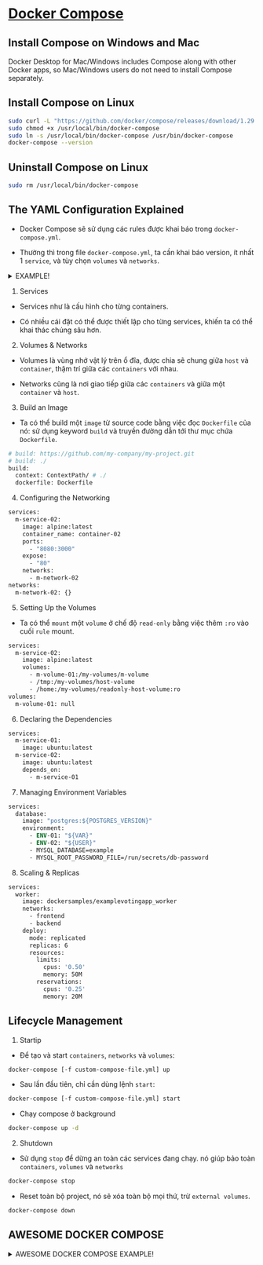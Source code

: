 
# [Docker Compose](https://github.com/docker/awesome-compose)

## Install Compose on Windows and Mac

Docker Desktop for Mac/Windows includes Compose along with other Docker apps, so Mac/Windows users do not need to install Compose separately.

## Install Compose on Linux

```bash
sudo curl -L "https://github.com/docker/compose/releases/download/1.29.2/docker-compose-$(uname -s)-$(uname -m)" -o /usr/local/bin/docker-compose
sudo chmod +x /usr/local/bin/docker-compose
sudo ln -s /usr/local/bin/docker-compose /usr/bin/docker-compose
docker-compose --version
```

## Uninstall Compose on Linux

```bash
sudo rm /usr/local/bin/docker-compose
```

## The YAML Configuration Explained

- Docker Compose sẽ sử dụng các rules được khai báo trong `docker-compose.yml`.

- Thường thì trong file `docker-compose.yml`, ta cần khai báo version, ít nhất 1 `service`, và tùy chọn `volumes` và `networks`.

<details>
  <summary>EXAMPLE!</summary>

```dockerfile
version: "3.7"

services:
  m-service-01:
    image: ubuntu:latest
    container_name: container-01
    healthcheck:
      test: ["CMD-SHELL", "curl --silent --fail localhost:9200/_cluster/health || exit 1"]
      interval: 10s
      retries: 10
      start_period: 10s
      timeout: 3s
    restart: "no"
    stdin_open: true
    ports:
      - "80:80"
    networks:
      - m-network-01

  m-service-02:
    image: alpine:latest
    container_name: container-02
    ports:
      - "8080:3000"
    volumes:
      - m-volume-01:/my-volumes/m-volume
      - /tmp:/my-volumes/host-volume
      - /home:/my-volumes/readonly-host-volume:ro
    networks:
      - m-network-02

  m-service-03:
    build:
      context: ContextPath/ # ./
      dockerfile: Dockerfile
    image: image-03
    container_name: container-03
    restart: unless-stopped
    depends_on:
      - m-service-04
    volumes:
      - m-volume-01:/my-volumes/database
    ports:
      - "8081:3000"
      - "81:80"
    deploy:
      resources:
        limits:
          memory: 1.5G

  m-service-04:
    build: https://github.com/my-company/my-project.git
    image: image-04
    container_name: container-04
    environment:
      ACCEPT_EULA: "Y"
      SA_PASSWORD: example_123
    restart: always
    depends_on:
      m-service-04:
        condition: service_healthy
    secrets:
      - db-password
    expose:
      - "80"
    networks:
      - m-network-02
      - m-network-01
    deploy:
      mode: replicated
      replicas: 6
      resources:
        limits:
          cpus: '0.50'
          memory: 50M
        reservations:
          cpus: '0.25'
          memory: 20M

  m-service-05:
    image: "postgres:${POSTGRES_VERSION}"
    container_name: flask-app
    restart: always
    ports:
      - '8000:8000'
    healthcheck:
      test: ["CMD-SHELL", "curl --silent --fail localhost:8000/flask-health-check || exit 1"]
      interval: 10s
      timeout: 10s
      retries: 3
    command: gunicorn -w 3 -t 60 -b 0.0.0.0:8000 app:app

  db:
    # We use a mariadb image which supports both amd64 & arm64 architecture
    image: mariadb:10.6.4-$(lsb_release -cs)"
    # If you really want to use MySQL, uncomment the following line
    # image: mysql:8.0.27
    command: '--default-authentication-plugin=mysql_native_password'
    restart: always
    healthcheck:
      test:
        [
          "CMD",
          "mysqladmin",
          "ping",
          "-h",
          "127.0.0.1",
          "--silent"
        ]
      interval: 3s
      retries: 5
      start_period: 30s
    secrets:
      - db-password
    volumes:
      - db-data:/var/lib/mysql
      - /var/run/docker.sock:/var/run/docker.sock
    environment:
      - ENV-01: "${VAR}"
      - ENV-02: "${USER}"
      - MYSQL_DATABASE=example
      - MYSQL_ROOT_PASSWORD_FILE=/run/secrets/db-password
    expose:
      - 3306
    proxy:
      build: proxy
      ports:
        - 81:80
      depends_on:
        - m-service-02
    labels:
      - "traefik.enable=true"
      - "traefik.http.routers.go.rule=Path(`/`)"
      - "traefik.http.services.go.loadbalancer.server.port=80"

volumes:
  m-volume-01: null
  m-volume-02: null
  db-data: null

networks:
  m-network-01: {}
  m-network-02: {}

secrets:
  db-password:
    file: db/password.txt
```
</details>

1. Services

- Services như là cấu hình cho từng containers.

- Có nhiều cái đặt có thể được thiết lập cho từng services, khiến ta có thể khai thác chúng sâu hơn.


2. Volumes & Networks

- Volumes là vùng nhớ vật lý trên ổ đĩa, được chia sẽ chung giữa `host` và `container`, thậm trí giữa các `containers` với nhau.

- Networks cũng là nơi giao tiếp giữa các `containers` và giữa một `container` và `host`.

3. Build an Image

- Ta có thể build một `image` từ source code bằng việc đọc `Dockerfile` của nó: sử dụng keyword `build` và truyền đường dẫn tới thư mục chứa `Dockerfile`.

```dockerfile
# build: https://github.com/my-company/my-project.git
# build: ./
build:
  context: ContextPath/ # ./
  dockerfile: Dockerfile
```

4. Configuring the Networking

```dockerfile
services:
  m-service-02:
    image: alpine:latest
    container_name: container-02
    ports:
      - "8080:3000"
    expose:
      - "80"
    networks:
      - m-network-02
networks:
  m-network-02: {}
```

5. Setting Up the Volumes

- Ta có thể `mount` một `volume` ở chế độ `read-only` bằng việc thêm `:ro` vào cuối `rule` mount.

```dockerfile
services:
  m-service-02:
    image: alpine:latest
    volumes:
      - m-volume-01:/my-volumes/m-volume
      - /tmp:/my-volumes/host-volume
      - /home:/my-volumes/readonly-host-volume:ro
volumes:
  m-volume-01: null
```

6. Declaring the Dependencies

```dockerfile
services:
  m-service-01:
    image: ubuntu:latest
  m-service-02:
    image: ubuntu:latest
    depends_on:
      - m-service-01
```

7. Managing Environment Variables

```dockerfile
services:
  database: 
    image: "postgres:${POSTGRES_VERSION}"
    environment:
      - ENV-01: "${VAR}"
      - ENV-02: "${USER}"
      - MYSQL_DATABASE=example
      - MYSQL_ROOT_PASSWORD_FILE=/run/secrets/db-password
```

8. Scaling & Replicas

```dockerfile
services:
  worker:
    image: dockersamples/examplevotingapp_worker
    networks:
      - frontend
      - backend
    deploy:
      mode: replicated
      replicas: 6
      resources:
        limits:
          cpus: '0.50'
          memory: 50M
        reservations:
          cpus: '0.25'
          memory: 20M
```

## Lifecycle Management

1. Startip

- Để tạo và start `containers`, `networks` và `volumes`:

```bash
docker-compose [-f custom-compose-file.yml] up
```

- Sau lần đầu tiên, chỉ cần dùng lệnh `start`:

```bash
docker-compose [-f custom-compose-file.yml] start
```

- Chạy compose ở background

```bash
docker-compose up -d
```

2. Shutdown

- Sử dụng `stop` để dừng an toàn các services đang chạy. nó giúp bảo toàn `containers`, `volumes` và `networks`

```bash
docker-compose stop
```

- Reset toàn bộ project, nó sẽ xóa toàn bộ mọi thứ, trừ `external volumes`.

```bash
docker-compose down
```

## AWESOME DOCKER COMPOSE
<details>
  <summary>AWESOME DOCKER COMPOSE EXAMPLE!</summary>

- `angular`

```dockerfile
services:
  web:
    build: angular
    ports:
      - 4200:4200
    volumes:
      - ./angular:/project
      - /project/node_modules
```

- `apache-php`

```dockerfile
services:
  web:
    build: app
    ports:
      - '80:80'
    volumes:
      - ./app:/var/www/html/
```

- `aspnet-mssql`

```dockerfile
services:
  web:
    build: app/aspnetapp
    ports:
      - 80:80
  db:
    environment:
      ACCEPT_EULA: "Y"
      SA_PASSWORD: example_123
    # mssql server image isn't available for arm64 architecture, so we use azure-sql instead
    image: mcr.microsoft.com/azure-sql-edge:1.0.4
    # If you really want to use MS SQL Server, uncomment the following line
    # image: mcr.microsoft.com/mssql/server
    restart: always
    healthcheck:
        test: ["CMD-SHELL", "/opt/mssql-tools/bin/sqlcmd -S localhost -U sa -P example_123 -Q 'SELECT 1' || exit 1"]
        interval: 10s
        retries: 10
        start_period: 10s
        timeout: 3s
 
```

- `django`

```dockerfile
services:
  web:
    build: app
    ports:
      - '8000:8000'
```

- `elasticsearch-logstash-kibana`

```dockerfile
services:
  elasticsearch:
    image: elasticsearch:7.14.2
    container_name: es
    environment:
      discovery.type: single-node
      ES_JAVA_OPTS: "-Xms512m -Xmx512m"
    ports:
      - "9200:9200"
      - "9300:9300"
    healthcheck:
      test: ["CMD-SHELL", "curl --silent --fail localhost:9200/_cluster/health || exit 1"]
      interval: 10s
      timeout: 10s
      retries: 3
    networks:
      - elastic
  logstash:
    image: logstash:7.14.2
    container_name: log
    environment:
      discovery.seed_hosts: logstash
      LS_JAVA_OPTS: "-Xms512m -Xmx512m"
    volumes:
      - ./logstash/pipeline/logstash-nginx.config:/usr/share/logstash/pipeline/logstash-nginx.config
      - ./logstash/nginx.log:/home/nginx.log
    ports:
      - "5000:5000/tcp"
      - "5000:5000/udp"
      - "5044:5044"
      - "9600:9600"
    depends_on:
      - elasticsearch
    networks:
      - elastic
    command: logstash -f /usr/share/logstash/pipeline/logstash-nginx.config
  kibana:
    image: kibana:7.14.2
    container_name: kib
    ports:
      - "5601:5601"
    depends_on:
      - elasticsearch
    networks:
      - elastic
networks:
  elastic:
    driver: bridge
```

- `fastapi`

```dockerfile
services:
  api:
    build: .
    container_name: fastapi-application
    environment:
      PORT: 8000
    ports:
      - '8000:8000'
    restart: "no"
```

- `flask`

```dockerfile
services:
  web:
    build: app
    ports:
      - '5000:5000'
```

- `gitea-postgres`

```dockerfile
services:
  gitea:
    image: gitea/gitea:latest
    environment:
      - DB_TYPE=postgres
      - DB_HOST=db:5432
      - DB_NAME=gitea
      - DB_USER=gitea
      - DB_PASSWD=gitea
    restart: always
    volumes:
      - git_data:/data
    ports:
      - 3000:3000
  db:
    image: postgres:alpine
    environment:
      - POSTGRES_USER=gitea
      - POSTGRES_PASSWORD=gitea
      - POSTGRES_DB=gitea
    restart: always
    volumes:
      - db_data:/var/lib/postgresql/data
    expose:
      - 5432
volumes:
  db_data:
  git_data:
```

- `minecraft`

```dockerfile
services:
 minecraft:
   image: itzg/minecraft-server
   ports:
     - "25565:25565"
   environment:
     EULA: "TRUE"
   deploy:
     resources:
       limits:
         memory: 1.5G
   volumes:
     - "~/minecraft_data:/data"
```

- `nextcloud-postgres`

```dockerfile
services:
  nc:
    image: nextcloud:apache
    environment:
      - POSTGRES_HOST=db
      - POSTGRES_PASSWORD=nextcloud
      - POSTGRES_DB=nextcloud
      - POSTGRES_USER=nextcloud
    ports:
      - 80:80
    restart: always
    volumes:
      - nc_data:/var/www/html
  db:
    image: postgres:alpine
    environment:
      - POSTGRES_PASSWORD=nextcloud
      - POSTGRES_DB=nextcloud
      - POSTGRES_USER=nextcloud
    restart: always
    volumes:
      - db_data:/var/lib/postgresql/data
    expose:
      - 5432
volumes:
  db_data:
  nc_data:
```

- `nextcloud-redis-mariadb`

```dockerfile
services:
  nc:
    image: nextcloud:apache
    restart: always
    ports:
      - 80:80
    volumes:
      - nc_data:/var/www/html
    networks:
      - redisnet
      - dbnet
    environment:
      - REDIS_HOST=redis
      - MYSQL_HOST=db
      - MYSQL_DATABASE=nextcloud
      - MYSQL_USER=nextcloud
      - MYSQL_PASSWORD=nextcloud
  redis:
    image: redis:alpine
    restart: always
    networks:
      - redisnet
    expose:
      - 6379
  db:
    image: mariadb:10.5
    command: --transaction-isolation=READ-COMMITTED --binlog-format=ROW
    restart: always
    volumes:
      - db_data:/var/lib/mysql
    networks:
      - dbnet
    environment:
      - MYSQL_DATABASE=nextcloud
      - MYSQL_USER=nextcloud
      - MYSQL_ROOT_PASSWORD=nextcloud
      - MYSQL_PASSWORD=nextcloud
    expose:
      - 3306
volumes:
  db_data:
  nc_data:
networks:
  dbnet:
  redisnet:
```

- `nginx-aspnet-mysql`

```dockerfile
services:
  backend:
    build: backend
    restart: always
    secrets:
      - db-password
    depends_on:
      - db
    environment:
      - ASPNETCORE_URLS=http://+:8000
    # depends_on:
    #   db:
    #     condition: service_healthy
  db:
    # We use a mariadb image which supports both amd64 & arm64 architecture
    image: mariadb:10.6.4-focal
    # If you really want to use MySQL, uncomment the following line
    # image: mysql:8.0.27
    command: '--default-authentication-plugin=mysql_native_password'
    restart: always
    healthcheck:
      test: ["CMD", "mysqladmin", "ping", "-h", "127.0.0.1", "--silent"]
      interval: 3s
      retries: 5
      start_period: 30s
    secrets:
      - db-password
    volumes:
      - db-data:/var/lib/mysql
    environment:
      - MYSQL_DATABASE=example
      - MYSQL_ROOT_PASSWORD_FILE=/run/secrets/db-password
  proxy:
    build: proxy
    ports:
      - 80:80
    depends_on:
      - backend
volumes:
  db-data:
secrets:
  db-password:
    file: db/password.txt```

- `nginx-flask-mongo`

```dockerfile
services:
  web:
    image: nginx
    volumes:
      - ./nginx/nginx.conf:/tmp/nginx.conf
    environment:
      - FLASK_SERVER_ADDR=backend:9091
    command: /bin/bash -c "envsubst < /tmp/nginx.conf > /etc/nginx/conf.d/default.conf && nginx -g 'daemon off;'"
    ports:
      - 80:80
    depends_on:
      - backend
  backend:
    build: flask
    environment:
      - FLASK_SERVER_PORT=9091
    volumes:
      - ./flask:/src
    depends_on:
      -  mongo
  mongo:
    image: mongo
```

- `nginx-flask-mysql`

```dockerfile
services:
  db:
    # We use a mariadb image which supports both amd64 & arm64 architecture
    image: mariadb:10.6.4-focal
    # If you really want to use MySQL, uncomment the following line
    # image: mysql:8.0.27
    command: '--default-authentication-plugin=mysql_native_password'
    restart: always
    healthcheck:
      test: ["CMD", "mysqladmin", "ping", "-h", "127.0.0.1", "--silent"]
      interval: 3s
      retries: 5
      start_period: 30s
    secrets:
      - db-password
    volumes:
      - db-data:/var/lib/mysql
    networks:
      - backnet
    environment:
      - MYSQL_DATABASE=example
      - MYSQL_ROOT_PASSWORD_FILE=/run/secrets/db-password
    expose:
      - 3306
      - 33060
  backend:
    build: backend
    restart: always
    secrets:
      - db-password
    ports:
      - 5000:5000
    networks:
      - backnet
      - frontnet
    depends_on:
      db:
        condition: service_healthy
  proxy:
    build: proxy
    restart: always
    ports:
      - 80:80
    depends_on:
      - backend
    networks:
      - frontnet
volumes:
  db-data:
secrets:
  db-password:
    file: db/password.txt
networks:
  backnet:
  frontnet:
```

- `nginx-golang`

```dockerfile
services:
  frontend:
    build: frontend
    ports:
      - 80:80
    depends_on:
      - backend
  backend:
    build: backend
```

- `nginx-golang-mysql`

```dockerfile
services:
  backend:
    build: backend
    secrets:
      - db-password
    depends_on:
      db:
        condition: service_healthy
  db:
    # We use a mariadb image which supports both amd64 & arm64 architecture
    image: mariadb:10.6.4-focal
    # If you really want to use MySQL, uncomment the following line
    # image: mysql:8.0.27
    command: '--default-authentication-plugin=mysql_native_password'
    restart: always
    healthcheck:
      test: ["CMD", "mysqladmin", "ping", "-h", "127.0.0.1", "--silent"]
      interval: 3s
      retries: 5
      start_period: 30s
    secrets:
      - db-password
    volumes:
      - db-data:/var/lib/mysql
    environment:
      - MYSQL_DATABASE=example
      - MYSQL_ROOT_PASSWORD_FILE=/run/secrets/db-password
    expose:
      - 3306
  proxy:
    build: proxy
    ports:
      - 80:80
    depends_on:
      - backend
volumes:
  db-data:
secrets:
  db-password:
    file: db/password.txt
```

- `nginx-golang-postgres`

```dockerfile
services:
  backend:
    build: backend
    secrets:
      - db-password
    depends_on:
      - db
  db:
    image: postgres
    restart: always
    secrets:
      - db-password
    volumes:
      - db-data:/var/lib/postgresql/data
    environment:
      - POSTGRES_DB=example
      - POSTGRES_PASSWORD_FILE=/run/secrets/db-password
    expose:
      - 5432

  proxy:
    build: proxy
    ports:
      - 80:80
    depends_on:
      - backend
volumes:
  db-data:
secrets:
  db-password:
    file: db/password.txt
```

- `nginx-wsgi-flask`

```dockerfile
services:
  nginx-proxy:
    build: nginx
    restart: always
    volumes:
      - ./nginx/default.conf:/tmp/default.conf
    environment:
      - FLASK_SERVER_ADDR=flask-app:8000
    ports:
      - "80:80"
    depends_on:
      - flask-app
    healthcheck:
      test: ["CMD-SHELL", "curl --silent --fail localhost:80/health-check || exit 1"]
      interval: 10s
      timeout: 10s
      retries: 3
    command: /app/start.sh
  flask-app:
    build: flask
    restart: always
    ports:
      - '8000:8000'
    healthcheck:
      test: ["CMD-SHELL", "curl --silent --fail localhost:8000/flask-health-check || exit 1"]
      interval: 10s
      timeout: 10s
      retries: 3
    command: gunicorn -w 3 -t 60 -b 0.0.0.0:8000 app:app
```

- `prometheus-grafana`

```dockerfile
services:
  prometheus:
    image: prom/prometheus
    container_name: prometheus
    command:
      - '--config.file=/etc/prometheus/prometheus.yml'
    ports:
      - 9090:9090
    restart: unless-stopped
    volumes:
      - ./prometheus:/etc/prometheus
      - prom_data:/prometheus
  grafana:
    image: grafana/grafana
    container_name: grafana
    ports:
      - 3000:3000
    restart: unless-stopped
    environment:
      - GF_SECURITY_ADMIN_USER=admin
      - GF_SECURITY_ADMIN_PASSWORD=grafana
    volumes:
      - ./grafana:/etc/grafana/provisioning/datasources
volumes:
  prom_data:
```

- `react-express-mongodb`

```dockerfile
services:
  frontend:
    build: frontend
    ports:
      - 3000:3000
    stdin_open: true
    volumes:
      - ./frontend:/usr/src/app
      - /usr/src/app/node_modules
    container_name: frontend
    restart: always
    networks:
      - react-express
    depends_on:
      - backend
  backend:
    container_name: backend
    restart: always
    build: backend
    volumes:
      - ./backend:/usr/src/app
      - /usr/src/app/node_modules
    depends_on:
      - mongo
    networks:
      - express-mongo
      - react-express
    expose:
      - 3000
  mongo:
    container_name: mongo
    restart: always
    image: mongo:4.2.0
    volumes:
      - ./data:/data/db
    networks:
      - express-mongo
    expose:
      - 27017
networks:
  react-express:
  express-mongo:
```

- `react-express-mysql`

```dockerfile
services:
  backend:
    build:
      args:
      - NODE_ENV=development
      context: backend
    command: npm run start-watch
    environment:
      - DATABASE_DB=example
      - DATABASE_USER=root
      - DATABASE_PASSWORD=/run/secrets/db-password
      - DATABASE_HOST=db
      - NODE_ENV=development
    ports:
      - 80:80
      - 9229:9229
      - 9230:9230
    secrets:
      - db-password
    volumes:
      - ./backend/src:/code/src:ro
      - ./backend/package.json:/code/package.json
      - ./backend/package-lock.json:/code/package-lock.json
      - back-notused:/opt/app/node_modules
    networks:
      - public
      - private
    depends_on:
      - db
  db:
    # We use a mariadb image which supports both amd64 & arm64 architecture
    image: mariadb:10.6.4-focal
    # If you really want to use MySQL, uncomment the following line
    # image: mysql:8.0.27
    command: '--default-authentication-plugin=mysql_native_password'
    restart: always
    secrets:
      - db-password
    volumes:
      - db-data:/var/lib/mysql
    networks:
      - private
    environment:
      - MYSQL_DATABASE=example
      - MYSQL_ROOT_PASSWORD_FILE=/run/secrets/db-password
  frontend:
    build:
      context: frontend
      target: development
    ports:
      - 3000:3000
    volumes:
      - ./frontend/src:/code/src
      - /code/node_modules
    networks:
      - public
    depends_on:
      - backend
networks:
  public:
  private:
volumes:
  back-notused:
  db-data:
secrets:
  db-password:
    file: db/password.txt
```

- `react-java-mysql`

```dockerfile
services:
  backend:
    build: backend
    restart: always
    secrets:
      - db-password
    environment:
      MYSQL_HOST: db
    networks:
      - react-spring
      - spring-mysql
    depends_on:
      db:
        condition: service_healthy
  db:
    # We use a mariadb image which supports both amd64 & arm64 architecture
    image: mariadb:10.6.4-focal
    # If you really want to use MySQL, uncomment the following line
    # image: mysql:8.0.19
    environment:
      - MYSQL_DATABASE=example
      - MYSQL_ROOT_PASSWORD_FILE=/run/secrets/db-password
    restart: always
    healthcheck:
      test: ["CMD", "mysqladmin", "ping", "-h", "127.0.0.1", "--silent"]
      interval: 3s
      retries: 5
      start_period: 30s
    secrets:
      - db-password
    volumes:
      - db-data:/var/lib/mysql
    networks:
      - spring-mysql
  frontend:
    build:
      context: frontend
      target: development
    ports:
      - 3000:3000
    volumes:
      - ./frontend/src:/code/src
      - /project/node_modules
    networks:
      - react-spring
    depends_on:
      - backend
    expose:
      - 3306
      - 33060
volumes:
  db-data: {}
secrets:
  db-password:
    file: db/password.txt
networks:
  react-spring: {}
  spring-mysql: {}
```

- `react-nginx`

```dockerfile
version: "3.7"
services:
  frontend:
    build:
      context: .
    container_name: frontend
    ports:
      - "80:80"
```

- `react-rust-postgres`

```dockerfile
services:
  frontend:
    build:
      context: frontend
      target: development
    networks:
      - client-side
    ports:
      - 3000:3000
    volumes:
      - ./frontend/src:/code/src:ro
  backend:
    build:
      context: backend
      target: development
    environment:
      - ADDRESS=0.0.0.0:8000
      - RUST_LOG=debug
      - PG_DBNAME=postgres
      - PG_HOST=db
      - PG_USER=postgres
      - PG_PASSWORD=mysecretpassword
    networks:
      - client-side
      - server-side
    volumes:
      - ./backend/src:/code/src
      - backend-cache:/code/target
    depends_on:
      - db
  db:
    image: postgres:12-alpine
    restart: always
    environment:
      - POSTGRES_PASSWORD=mysecretpassword
    networks:
      - server-side
    ports:
      - 5432:5432
    volumes:
      - db-data:/var/lib/postgresql/data
networks:
  client-side: {}
  server-side: {}
volumes:
  backend-cache: {}
  db-data: {}
```

- `sparkjava`

```dockerfile
services:
  sparkjava:
    build: sparkjava
    ports:
      - 8080:8080
```

- `sparkjava-mysql`

```dockerfile
services:
  backend:
    build: backend
    ports:
      - 8080:8080
    secrets:
      - db-password
  db:
    # We use a mariadb image which supports both amd64 & arm64 architecture
    image: mariadb:10.6.4-focal
    # If you really want to use MySQL, uncomment the following line
    # image: mysql:8.0.27
    restart: always
    secrets:
      - db-password
    volumes:
      - db-data:/var/lib/mysql
    environment:
      - MYSQL_DATABASE=example
      - MYSQL_ROOT_PASSWORD_FILE=/run/secrets/db-password
    expose:
      - 3306
      - 33060
volumes:
  db-data:
secrets:
  db-password:
    file: db/password.txt
```

- `spring-postgres`

```dockerfile
services:
  backend:
    build: backend
    ports:
      - 8080:8080
    environment:
      - POSTGRES_DB=example
    networks:
      - spring-postgres
  db:
    image: postgres
    restart: always
    secrets:
      - db-password
    volumes:
      - db-data:/var/lib/postgresql/data
    networks:
      - spring-postgres
    environment:
      - POSTGRES_DB=example
      - POSTGRES_PASSWORD_FILE=/run/secrets/db-password
    expose:
      - 5432
volumes:
  db-data:
secrets:
  db-password:
    file: db/password.txt
networks:
  spring-postgres:
```

- `traefik-golang`

```dockerfile
services:
  frontend:
    image: traefik:2.2
    command: --providers.docker --entrypoints.web.address=:80 --providers.docker.exposedbydefault=false
    ports:
      # The HTTP port
      - "80:80"
    volumes:
      # So that Traefik can listen to the Docker events
      - /var/run/docker.sock:/var/run/docker.sock
    depends_on:
      - backend
  backend:
    build: backend
    labels:
      - "traefik.enable=true"
      - "traefik.http.routers.go.rule=Path(`/`)"
      - "traefik.http.services.go.loadbalancer.server.port=80"
```

- `vuejs`

```dockerfile
services:
  web:
    build: vuejs
    ports:
      - 8080:8080
    volumes:
      - ./vuejs:/project
      - /project/node_modules
```

- `wordpress-mysql`

```dockerfile
services:
  db:
    # We use a mariadb image which supports both amd64 & arm64 architecture
    image: mariadb:10.6.4-focal
    # If you really want to use MySQL, uncomment the following line
    # image: mysql:8.0.27
    command: '--default-authentication-plugin=mysql_native_password'
    volumes:
      - db_data:/var/lib/mysql
    restart: always
    environment:
      - MYSQL_ROOT_PASSWORD=somewordpress
      - MYSQL_DATABASE=wordpress
      - MYSQL_USER=wordpress
      - MYSQL_PASSWORD=wordpress
    expose:
      - 3306
      - 33060
  wordpress:
    image: wordpress:latest
    ports:
      - 80:80
    restart: always
    environment:
      - WORDPRESS_DB_HOST=db
      - WORDPRESS_DB_USER=wordpress
      - WORDPRESS_DB_PASSWORD=wordpress
      - WORDPRESS_DB_NAME=wordpress
volumes:
  db_data:
```
</details>
 
